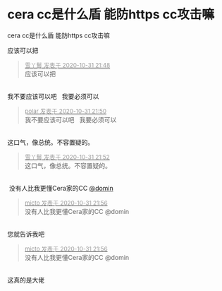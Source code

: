 # cera cc是什么盾 能防https cc攻击嘛


cera cc是什么盾 能防https cc攻击嘛

应该可以把

<div class="quote"><blockquote><font size="2"><a href="https://www.hostloc.com/forum.php?mod=redirect&amp;goto=findpost&amp;pid=9382720&amp;ptid=760733" target="_blank"><font color="#999999">雪丫鬟 发表于 2020-10-31 21:48</font></a></font><br />
应该可以把</blockquote></div><br />
我不要应该可以吧&nbsp; &nbsp;我要必须可以

<div class="quote"><blockquote><font size="2"><a href="https://www.hostloc.com/forum.php?mod=redirect&amp;goto=findpost&amp;pid=9382728&amp;ptid=760733" target="_blank"><font color="#999999">polar 发表于 2020-10-31 21:50</font></a></font><br />
我不要应该可以吧&nbsp; &nbsp;我要必须可以</blockquote></div><br />
这口气，像总统。不容置疑的。

<div class="quote"><blockquote><font size="2"><a href="https://www.hostloc.com/forum.php?mod=redirect&amp;goto=findpost&amp;pid=9382741&amp;ptid=760733" target="_blank"><font color="#999999">雪丫鬟 发表于 2020-10-31 21:52</font></a></font><br />
这口气，像总统。不容置疑的。</blockquote></div><br />
<img src="static/image/smiley/yct/007.gif" smilieid="46" border="0" alt="" /> 没有人比我更懂Cera家的CC <a href="https://www.hostloc.com/home.php?mod=space&amp;uid=8311" target="_blank">@domin</a> 

<div class="quote"><blockquote><font size="2"><a href="https://www.hostloc.com/forum.php?mod=redirect&amp;goto=findpost&amp;pid=9382759&amp;ptid=760733" target="_blank"><font color="#999999">micto 发表于 2020-10-31 21:56</font></a></font><br />
没有人比我更懂Cera家的CC @domin</blockquote></div><br />
您就告诉我吧

<div class="quote"><blockquote><font size="2"><a href="https://www.hostloc.com/forum.php?mod=redirect&amp;goto=findpost&amp;pid=9382759&amp;ptid=760733" target="_blank"><font color="#999999">micto 发表于 2020-10-31 21:56</font></a></font><br />
没有人比我更懂Cera家的CC @domin</blockquote></div><br />
这真的是大佬
